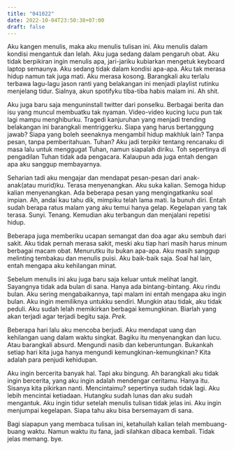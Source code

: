 ```yaml
---
title: "041022"
date: 2022-10-04T23:50:38+07:00
draft: false
---
```


Aku kangen menulis, maka aku menulis tulisan ini. Aku menulis dalam kondisi mengantuk dan lelah. Aku juga sedang dalam pengaruh obat. Aku tidak berpikiran ingin menulis apa, jari-jariku kubiarkan mengetuk keyboard laptop semaunya. Aku sedang tidak dalam kondisi apa-apa. Aku tak merasa hidup namun tak juga mati. Aku merasa kosong. Barangkali aku terlalu terbawa lagu-lagu jason ranti yang belakangan ini menjadi playlist rutinku menjelang tidur. Sialnya, akun spotifyku tiba-tiba habis malam ini. Ah shit.  

Aku juga baru saja menguninstall twitter dari ponselku. Berbagai berita dan isu yang muncul membuatku tak nyaman. Video-video kucing lucu pun tak lagi mampu menghiburku. Tragedi kanjuruhan yang menjadi trending belakangan ini barangkali mentriggerku. Siapa yang harus bertanggung jawab? Siapa yang boleh seenaknya mengambil hidup makhluk lain? Tanpa pesan, tanpa pemberitahuan. Tuhan? Aku jadi terpikir tentang rencanaku di masa lalu untuk menggugat Tuhan, namun siapalah diriku. Toh sepertinya di pengadilan Tuhan tidak ada pengacara. Kalaupun ada juga entah dengan apa aku sanggup membayarnya.  

Seharian tadi aku mengajar dan mendapat pesan-pesan dari anak-anak(atau murid)ku. Terasa menyenangkan. Aku suka kalian. Semoga hidup kalian menyenangkan. Ada beberapa pesan yang mengingatkanku soal impian. Ah, andai kau tahu dik, mimpiku telah lama mati. Ia bunuh diri. Entah sudah berapa ratus malam yang aku temui hanya gelap. Kegelapan yang tak terasa. Sunyi. Tenang. Kemudian aku terbangun dan menjalani repetisi hidup.  

Beberapa juga memberiku ucapan semangat dan doa agar aku sembuh dari sakit. Aku tidak pernah merasa sakit, meski aku tiap hari masih harus minum berbagai macam obat. Menurutku itu bukan apa-apa. Aku masih sanggup melinting tembakau dan menulis puisi. Aku baik-baik saja. Soal hal lain, entah mengapa aku kehilangan minat.  

Sebelum menulis ini aku juga baru saja keluar untuk melihat langit. Sayangnya tidak ada bulan di sana. Hanya ada bintang-bintang. Aku rindu bulan. Aku sering mengabaikannya, tapi malam ini entah mengapa aku ingin bulan. Aku ingin memiliknya untukku sendiri. Mungkin atau tidak, aku tidak peduli. Aku sudah lelah memikirkan berbagai kemungkinan. Biarlah yang akan terjadi agar terjadi begitu saja. *Prek.*  

Beberapa hari lalu aku mencoba berjudi. Aku mendapat uang dan kehilangan uang dalam waktu singkat. Bagiku itu menyenangkan dan lucu. Atau barangkali absurd. Mengundi nasib dan keberuntungan. Bukankah setiap hari kita juga hanya mengundi kemungkinan-kemungkinan? Kita adalah para penjudi kehidupan.  

Aku ingin bercerita banyak hal. Tapi aku bingung. Ah barangkali aku tidak ingin bercerita, yang aku ingin adalah mendengar ceritamu. Hanya itu. Sisanya kita pikirkan nanti. Mencintaimu? sepertinya sudah tidak lagi. Aku lebih mencintai ketiadaan. Hutangku sudah lunas dan aku sudah mengantuk. Aku ingin tidur setelah menulis tulisan tidak jelas ini. Aku ingin menjumpai kegelapan. Siapa tahu aku bisa bersemayam di sana.  

Bagi siapapun yang membaca tulisan ini, ketahuilah kalian telah membuang-buang waktu. Namun waktu itu fana, jadi silahkan dibaca kembali. Tidak jelas memang. bye.




